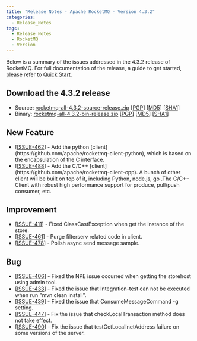 ```yaml
---
title: "Release Notes - Apache RocketMQ - Version 4.3.2"
categories:
  - Release_Notes
tags:
  - Release_Notes
  - RocketMQ
  - Version
---
```


Below is a summary of the issues addressed in the 4.3.2 release of RocketMQ. For full documentation of the release, a guide to get started, please refer to <a href='/docs/quick-start/'>Quick Start</a>.


<h2> Download the 4.3.2 release</h2>
    
* Source: [rocketmq-all-4.3.2-source-release.zip](https://www.apache.org/dyn/closer.cgi?path=rocketmq/4.3.2/rocketmq-all-4.3.2-source-release.zip) [[PGP](https://www.apache.org/dist/rocketmq/4.3.2/rocketmq-all-4.3.2-source-release.zip.asc)] [[MD5](https://www.apache.org/dist/rocketmq/4.3.2/rocketmq-all-4.3.2-source-release.zip.md5)] [[SHA1](https://www.apache.org/dist/rocketmq/4.3.2/rocketmq-all-4.3.2-source-release.zip.sha1)]
* Binary: [rocketmq-all-4.3.2-bin-release.zip](https://www.apache.org/dyn/closer.cgi?path=rocketmq/4.3.2/rocketmq-all-4.3.2-bin-release.zip) [[PGP](https://www.apache.org/dist/rocketmq/4.3.2/rocketmq-all-4.3.2-bin-release.zip.asc)] [[MD5](https://www.apache.org/dist/rocketmq/4.3.2/rocketmq-all-4.3.2-bin-release.zip.md5)] [[SHA1](https://www.apache.org/dist/rocketmq/4.3.2/rocketmq-all-4.3.2-bin-release.zip.sha1)]

## New Feature
<ul>
<li>[<a href='https://github.com/apache/rocketmq/issues/462'>ISSUE-462</a>] -  Add the python [client](https://github.com/apache/rocketmq-client-python), which is based on the encapsulation of the C interface.
</li>
<li>[<a href='https://github.com/apache/rocketmq/issues/488'>ISSUE-488</a>] -  Add the C/C++ [client](https://github.com/apache/rocketmq-client-cpp). A bunch of other client will be built on top of it, including Python, node.js, go .The C/C++ Client with robust high performance support for produce, pull/push consumer, etc.
</li>
</ul>



## Improvement
<ul>
<li>[<a href='https://github.com/apache/rocketmq/issues/411'>ISSUE-411</a>] -  Fixed ClassCastException when get the instance of the store.
</li>
<li>[<a href='https://github.com/apache/rocketmq/issues/461'>ISSUE-461</a>] -  Purge filterserv related code in client.
</li>
<li>[<a href='https://github.com/apache/rocketmq/issues/478'>ISSUE-478</a>] -  Polish async send message sample.
</li>
</ul>

## Bug

<ul>
<li>[<a href='https://github.com/apache/rocketmq/issues/406'>ISSUE-406</a>] -  Fixed the NPE issue occurred when getting the storehost using admin tool.
</li>
<li>[<a href='https://github.com/apache/rocketmq/issues/433'>ISSUE-433</a>] -  Fixed the issue that Integration-test can not be executed when run "mvn clean install".
</li>
<li>[<a href='https://github.com/apache/rocketmq/issues/439'>ISSUE-439</a>] -  Fixed the issue that ConsumeMessageCommand -g setting.
</li>
<li>[<a href='https://github.com/apache/rocketmq/issues/447'>ISSUE-447</a>] -  Fix the issue that checkLocalTransaction method does not take effect.
</li>
<li>[<a href='https://github.com/apache/rocketmq/issues/490'>ISSUE-490</a>] -  Fix the issue that testGetLocalInetAddress failure on some versions of the server.
</li>
</ul>
                                        
            


